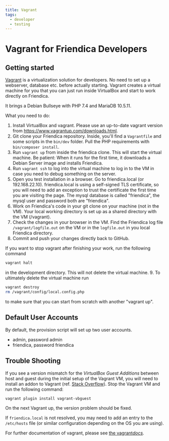 ```yaml
---
title: Vagrant
tags:
  - developer
  - testing
---
```

# Vagrant for Friendica Developers

## Getting started

[Vagrant](https://www.vagrantup.com/) is a virtualization solution for developers.
No need to set up a webserver, database etc. before actually starting.
Vagrant creates a virtual machine for you that you can just run inside VirtualBox and start to work directly on Friendica.

It brings a Debian Bullseye with PHP 7.4 and MariaDB 10.5.11.

What you need to do:

1. Install VirtualBox and vagrant.
Please use an up-to-date vagrant version from https://www.vagrantup.com/downloads.html.
2. Git clone your Friendica repository.
Inside, you'll find a `Vagrantfile` and some scripts in the `bin/dev` folder.
Pull the PHP requirements with `bin/composer install`.
3. Run `vagrant up` from inside the friendica clone.
This will start the virtual machine.
Be patient: When it runs for the first time, it downloads a Debian Server image and installs Friendica.
4. Run `vagrant ssh` to log into the virtual machine to log in to the VM in case you need to debug something on the server.
5. Open you test installation in a browser.
Go to friendica.local (or 192.168.22.10).
friendica.local is using a self-signed TLS certificate, so you will need to add an exception to trust the certificate the first time you are visiting the page.
The mysql database is called "friendica", the mysql user and password both are "friendica".
6. Work on Friendica's code in your git clone on your machine (not in the VM).
Your local working directory is set up as a shared directory with the VM (/vagrant).
7. Check the changes in your browser in the VM.
Find the Friendica log file `/vagrant/logfile.out` on the VM or in the `logfile.out` in you local Friendica directory.
8. Commit and push your changes directly back to GitHub.

If you want to stop vagrant after finishing your work, run the following command

```sh
vagrant halt
```

in the development directory.
This will not delete the virtual machine.
9. To ultimately delete the virtual machine run

```sh
vagrant destroy
rm /vagrant/config/local.config.php
```

to make sure that you can start from scratch with another "vagrant up".

## Default User Accounts

By default, the provision script will set up two user accounts.

  * admin, password admin
  * friendica, password friendica

## Trouble Shooting

If you see a version mismatch for the _VirtualBox Guest Additions_ between host and guest during the initial setup of the Vagrant VM, you will need to install an addon to Vagrant (ref. [Stack Overflow](https://stackoverflow.com/a/38010683)).
Stop the Vagrant VM and run the following command:

```sh
vagrant plugin install vagrant-vbguest
```

On the next Vagrant up, the version problem should be fixed.

If `friendica.local` is not resolved, you may need to add an entry to the `/etc/hosts` file (or similar configuration depending on the OS you are using).

For further documentation of vagrant, please see [the vagrant*docs*](https://docs.vagrantup.com/v2/).
